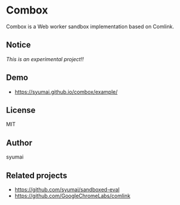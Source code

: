 # Combox

Combox is a Web worker sandbox implementation based on Comlink.

## Notice

_This is an experimental project!!_

## Demo

- https://syumai.github.io/combox/example/

## License

MIT

## Author

syumai

## Related projects

- https://github.com/syumai/sandboxed-eval
- https://github.com/GoogleChromeLabs/comlink